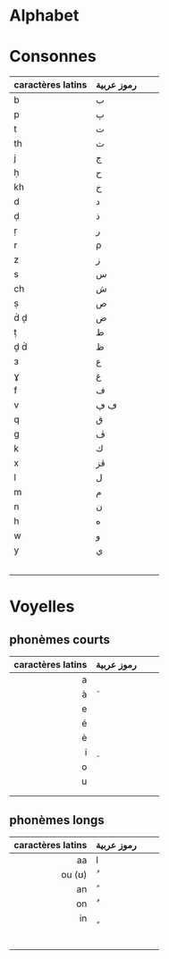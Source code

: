 # Alphabet 

# Consonnes
| caractères latins | رموز عربية |  |  |
|-|-|-|-|
| b | ب |  |  |
| p | پ |  |  |
| t | ت |  |  |
| th | ث |  |  |
| j | ج |  |  |
| ḥ | ح |  |  |
| kh | خ |  |  |
| d | د |  |  |
| ḍ | ذ |  |  |
| ṛ | ر |  |  |
| r | ρ |  |  |
| z | ز |  |  |
| s | س |  |  |
| ch | ش |  |  |
| ṣ | ص |  |  |
| ḋ ḑ | ض |  |  |
| ṭ | ط |  |  |
| ḓ ḋ | ظ |  |  |
| ɜ | ع |  |  |
| ɣ | غ |  |  |
| f | ف |  |  |
| v | ڢ ڥ |  |  |
| q | ق |  |  |
| g | ڤ |  |  |
| k | ك |  |  |
| x | ڤز |  |  |
| l | ل |  |  |
| m | م |  |  |
| n | ن |  |  |
| h | ه |  |  |
| w | و |  |  |
| y | ي |  |  |
|  |  |  |  |
|  |  |  |  |
|  |  |  |  |
|  |  |  |  |
|  |  |  |  |

# Voyelles 
## phonèmes courts
| caractères latins | رموز عربية |  |  |
|--:|-|-|-|
| a |  |  |  | nana
| à |  َ |  |  | nànà 
| e |  |  |  | màkànech
| é |  |  |  |
| è |  |  |  |
| i |  ِ |  |  |
| o |  |  |  |
| u |  |  |  |
|  |  |  |  |
|  |  |  |  |

## phonèmes longs
| caractères latins | رموز عربية |  |  |
|--:|-|-|-|
| aa | ا |  |  | baab ≠ bàb ? en tous les cas : Baalàk ≠ bàlàk
| ou (ʊ) |  ُ |  |  |
| an |  ً |  |  |
| on |  ٌ |  |  |
| in |  ٍ |  |  |
|  |  |  |  |
|  |  |  |  |
|  |  |  |  |
|  |  |  |  |
|  |  |  |  |
|  |  |  |  |
|  |  |  |  |
